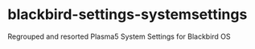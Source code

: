# blackbird-settings-systemsettings
Regrouped and resorted Plasma5 System Settings for Blackbird OS
